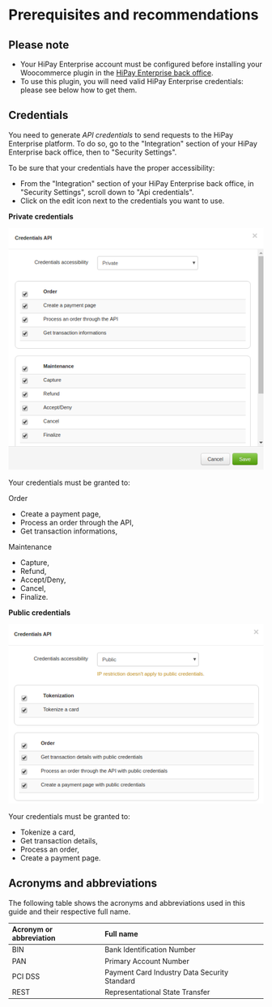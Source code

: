 # Prerequisites and recommendations

## Please note

- Your HiPay Enterprise account must be configured before installing your Woocommerce plugin in the [HiPay Enterprise back office][hipay-fullservice-bo].
- To use this plugin, you will need valid HiPay Enterprise credentials: please see below how to get them.

## Credentials

You need to generate *API credentials*  to send requests to the HiPay Enterprise platform. To do so, go to the "Integration" section of your HiPay Enterprise back office, then to "Security Settings".

To be sure that your credentials have the proper accessibility:

- From the "Integration" section of your HiPay Enterprise back office, in "Security Settings", scroll down to "Api credentials".
- Click on the edit icon next to the credentials you want to use.

**Private credentials**

![Credentials accessibility](images/credentials_accessibility_private.png)

Your credentials must be granted to:

Order

- Create a payment page,
- Process an order through the API,
- Get transaction informations,

Maintenance

- Capture,
- Refund,
- Accept/Deny,
- Cancel,
- Finalize.

**Public credentials**

![Credentials accessibility](images/credentials_accessibility_public.png)

Your credentials must be granted to:

- Tokenize a card,
- Get transaction details,
- Process an order,
- Create a payment page.

## Acronyms and abbreviations

The following table shows the acronyms and abbreviations used in this guide and their respective full name.

| Acronym or abbreviation  | Full name |
|:------------|:------------|
| BIN     | Bank Identification Number   |
| PAN     | Primary Account Number |
| PCI DSS | Payment Card Industry Data Security Standard |
| REST    | Representational State Transfer |

[hipay-fullservice-bo]: https://merchant.hipay-tpp.com/
